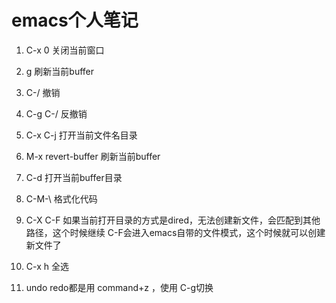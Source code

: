 # emacs个人笔记

1. C-x 0 关闭当前窗口

2. g 刷新当前buffer

3. C-/ 撤销

4. C-g C-/ 反撤销

5. C-x C-j 打开当前文件名目录

6. M-x revert-buffer 刷新当前buffer

7. C-d 打开当前buffer目录

8. C-M-\ 格式化代码

9. C-X C-F 如果当前打开目录的方式是dired，无法创建新文件，会匹配到其他路径，这个时候继续 C-F会进入emacs自带的文件模式，这个时候就可以创建新文件了

10. C-x h 全选

11. undo redo都是用 command+z ，使用 C-g切换